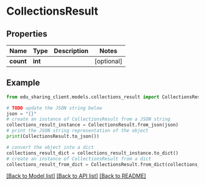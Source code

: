 # CollectionsResult


## Properties

Name | Type | Description | Notes
------------ | ------------- | ------------- | -------------
**count** | **int** |  | [optional] 

## Example

```python
from edu_sharing_client.models.collections_result import CollectionsResult

# TODO update the JSON string below
json = "{}"
# create an instance of CollectionsResult from a JSON string
collections_result_instance = CollectionsResult.from_json(json)
# print the JSON string representation of the object
print(CollectionsResult.to_json())

# convert the object into a dict
collections_result_dict = collections_result_instance.to_dict()
# create an instance of CollectionsResult from a dict
collections_result_from_dict = CollectionsResult.from_dict(collections_result_dict)
```
[[Back to Model list]](../README.md#documentation-for-models) [[Back to API list]](../README.md#documentation-for-api-endpoints) [[Back to README]](../README.md)


